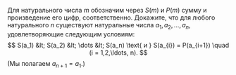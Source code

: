 Для натурального числа $m$ обозначим через $S(m)$ и $P(m)$ сумму и произведение его цифр, соответственно. Докажите, что для любого натурального $n$ существуют натуральные числа $a_1, a_2, \ldots, a_n$, удовлетворяющие следующим условиям:
$$
S(a_1) &lt; S(a_2) &lt; \dots  &lt; S(a_n) \text{ и } S(a_{i}) = P(a_{i+1}) \quad (i = 1,2,\ldots, n).
$$
(Мы полагаем $a_{n+1} = a_1$.)